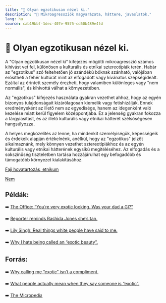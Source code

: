 ```yaml
---
title: "🚫 Olyan egzotikusan nézel ki."
description: "🚫 Mikroagressziók magyarázata, háttere, javaslatok."
lang: hu
source: cab19bbf-1dec-407e-9575-cd50b489e4fd
---
```


<div class="wiki-content agression-title">

# 🚫 Olyan egzotikusan nézel ki.

A "Olyan egzotikusan nézel ki" kifejezés mögötti mikroagresszió számos kihívást vet fel, különösen a kulturális és etnikai sztereotípiák terén. Habár az "egzotikus" szó feltehetően jó szándékú bóknak szánható, valójában erősítheti a fehér kultúrát mint az elfogadott vagy kívánatos szépségideált. Ezáltal az érintett személy érezheti, hogy valamiben különleges vagy "nem normális", és kihívottá válhat a környezetében.

Az "egzotikus" kifejezés használata gyakran vezethet ahhoz, hogy az egyén bizonyos tulajdonságait kizárólagosan kiemelik vagy fetishizálják. Ennek eredményeként az illető nem az egyedisége, hanem az idegenként való kezelése miatt kerül figyelem középpontjába. Ez a jelenség gyakran fokozza a tárgyiasítást, és az illető kulturális vagy etnikai hátterét szélsőségesen hangsúlyozza.

A helyes megközelítés az lenne, ha mindenkit személyiségük, képességeik és érdekeik alapján értékelnénk, anélkül, hogy az "egzotikus" jelzőt alkalmaznánk, mely könnyen vezethet sztereotípiákhoz és az egyén kulturális vagy etnikai hátterének egysíkú megítéléséhez. Az elfogadás és a sokszínűség tiszteletben tartása hozzájárulhat egy befogadóbb és támogatóbb környezet kialakításához.

<div class="categories">

[Faji hovatartozás, etnikum](/#/entry?id=faji-hovatartozas-etnikum)

[Nem](/#/entry?id=nem)

</div>

## Példák:

➡️ [The Office: “You’re very exotic looking. Was your dad a GI?”](https://getyarn.io/yarn-clip/b36d441c-c931-4b20-9441-11216782e01b)

➡️ [Reporter reminds Rashida Jones she’s tan.](https://www.bustle.com/articles/60746-reporter-tells-rashida-jones-she-looks-very-tan-its-reminiscent-of-a-certain-cringeworthy-office)

➡️ [Lily Singh: Real things white people have said to me.](https://www.youtube.com/watch?v=-ZkphjQUvzc)

➡️ [Why I hate being called an “exotic beauty”.](https://www.glamour.com/story/exotic-beauty-compliment)

## Forrás:

➡️ [Why calling me “exotic” isn’t a compliment.](https://www.rifemagazine.co.uk/2016/09/why-calling-me-exotic-isnt-a-compliment/ )

➡️ [What people actually mean when they say someone is “exotic”.](https://wearemitu.com/mitu-voice/can-we-talk-about-the-word-exotic/)

➡️ [The Micropedia](https://www.themicropedia.org/)


</div>